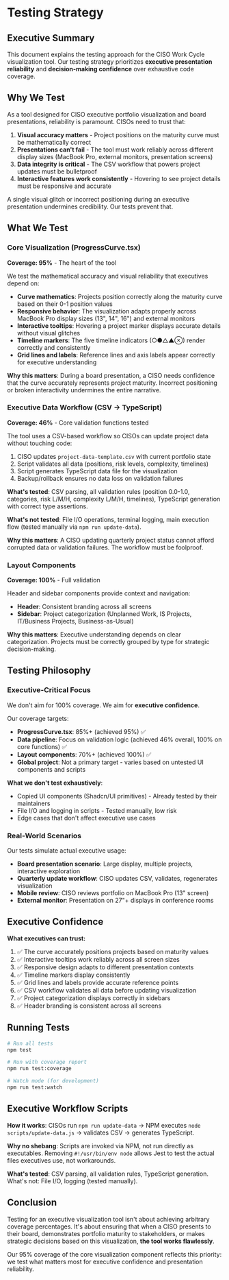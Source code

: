 # Testing Strategy

## Executive Summary

This document explains the testing approach for the CISO Work Cycle visualization tool. Our testing strategy prioritizes **executive presentation reliability** and **decision-making confidence** over exhaustive code coverage.

## Why We Test

As a tool designed for CISO executive portfolio visualization and board presentations, reliability is paramount. CISOs need to trust that:

1. **Visual accuracy matters** - Project positions on the maturity curve must be mathematically correct
2. **Presentations can't fail** - The tool must work reliably across different display sizes (MacBook Pro, external monitors, presentation screens)
3. **Data integrity is critical** - The CSV workflow that powers project updates must be bulletproof
4. **Interactive features work consistently** - Hovering to see project details must be responsive and accurate

A single visual glitch or incorrect positioning during an executive presentation undermines credibility. Our tests prevent that.

## What We Test

### Core Visualization (ProgressCurve.tsx)
**Coverage: 95%** - The heart of the tool

We test the mathematical accuracy and visual reliability that executives depend on:

- **Curve mathematics**: Projects position correctly along the maturity curve based on their 0-1 position values
- **Responsive behavior**: The visualization adapts properly across MacBook Pro display sizes (13", 14", 16") and external monitors
- **Interactive tooltips**: Hovering a project marker displays accurate details without visual glitches
- **Timeline markers**: The five timeline indicators (○●△▲⊗) render correctly and consistently
- **Grid lines and labels**: Reference lines and axis labels appear correctly for executive understanding

**Why this matters**: During a board presentation, a CISO needs confidence that the curve accurately represents project maturity. Incorrect positioning or broken interactivity undermines the entire narrative.

### Executive Data Workflow (CSV → TypeScript)
**Coverage: 46%** - Core validation functions tested

The tool uses a CSV-based workflow so CISOs can update project data without touching code:

1. CISO updates `project-data-template.csv` with current portfolio state
2. Script validates all data (positions, risk levels, complexity, timelines)
3. Script generates TypeScript data file for the visualization
4. Backup/rollback ensures no data loss on validation failures

**What's tested**: CSV parsing, all validation rules (position 0.0-1.0, categories, risk L/M/H, complexity L/M/H, timelines), TypeScript generation with correct type assertions.

**What's not tested**: File I/O operations, terminal logging, main execution flow (tested manually via `npm run update-data`).

**Why this matters**: A CISO updating quarterly project status cannot afford corrupted data or validation failures. The workflow must be foolproof.

### Layout Components
**Coverage: 100%** - Full validation

Header and sidebar components provide context and navigation:

- **Header**: Consistent branding across all screens
- **Sidebar**: Project categorization (Unplanned Work, IS Projects, IT/Business Projects, Business-as-Usual)

**Why this matters**: Executive understanding depends on clear categorization. Projects must be correctly grouped by type for strategic decision-making.

## Testing Philosophy

### Executive-Critical Focus

We don't aim for 100% coverage. We aim for **executive confidence**.

Our coverage targets:
- **ProgressCurve.tsx**: 85%+ (achieved 95%) ✅
- **Data pipeline**: Focus on validation logic (achieved 46% overall, 100% on core functions) ✅
- **Layout components**: 70%+ (achieved 100%) ✅
- **Global project**: Not a primary target - varies based on untested UI components and scripts

**What we don't test exhaustively**:
- Copied UI components (Shadcn/UI primitives) - Already tested by their maintainers
- File I/O and logging in scripts - Tested manually, low risk
- Edge cases that don't affect executive use cases

### Real-World Scenarios

Our tests simulate actual executive usage:

- **Board presentation scenario**: Large display, multiple projects, interactive exploration
- **Quarterly update workflow**: CISO updates CSV, validates, regenerates visualization
- **Mobile review**: CISO reviews portfolio on MacBook Pro (13" screen)
- **External monitor**: Presentation on 27"+ displays in conference rooms

## Executive Confidence

**What executives can trust:**

1. ✅ The curve accurately positions projects based on maturity values
2. ✅ Interactive tooltips work reliably across all screen sizes
3. ✅ Responsive design adapts to different presentation contexts
4. ✅ Timeline markers display consistently
5. ✅ Grid lines and labels provide accurate reference points
6. ✅ CSV workflow validates all data before updating visualization
7. ✅ Project categorization displays correctly in sidebars
8. ✅ Header branding is consistent across all screens

## Running Tests

```bash
# Run all tests
npm test

# Run with coverage report
npm run test:coverage

# Watch mode (for development)
npm run test:watch
```

## Executive Workflow Scripts

**How it works**: CISOs run `npm run update-data` → NPM executes `node scripts/update-data.js` → validates CSV → generates TypeScript.

**Why no shebang**: Scripts are invoked via NPM, not run directly as executables. Removing `#!/usr/bin/env node` allows Jest to test the actual files executives use, not workarounds.

**What's tested**: CSV parsing, all validation rules, TypeScript generation. What's not: File I/O, logging (tested manually).

## Conclusion

Testing for an executive visualization tool isn't about achieving arbitrary coverage percentages. It's about ensuring that when a CISO presents to their board, demonstrates portfolio maturity to stakeholders, or makes strategic decisions based on this visualization, **the tool works flawlessly**.

Our 95% coverage of the core visualization component reflects this priority: we test what matters most for executive confidence and presentation reliability.
